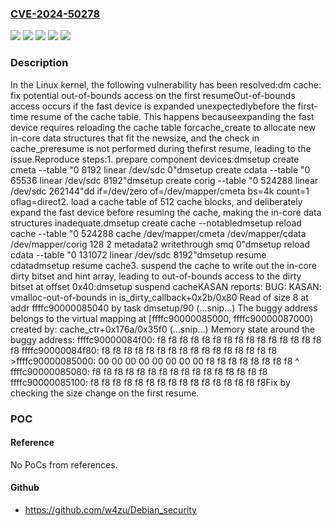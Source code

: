 ### [CVE-2024-50278](https://cve.mitre.org/cgi-bin/cvename.cgi?name=CVE-2024-50278)
![](https://img.shields.io/static/v1?label=Product&message=Linux&color=blue)
![](https://img.shields.io/static/v1?label=Version&message=&color=brightgreen)
![](https://img.shields.io/static/v1?label=Version&message=3.13%20&color=brightgreen)
![](https://img.shields.io/static/v1?label=Version&message=f494a9c6b1b6dd9a9f21bbb75d9210d478eeb498%20&color=brightgreen)
![](https://img.shields.io/static/v1?label=Vulnerability&message=n%2Fa&color=blue)

### Description

In the Linux kernel, the following vulnerability has been resolved:dm cache: fix potential out-of-bounds access on the first resumeOut-of-bounds access occurs if the fast device is expanded unexpectedlybefore the first-time resume of the cache table. This happens becauseexpanding the fast device requires reloading the cache table forcache_create to allocate new in-core data structures that fit the newsize, and the check in cache_preresume is not performed during thefirst resume, leading to the issue.Reproduce steps:1. prepare component devices:dmsetup create cmeta --table "0 8192 linear /dev/sdc 0"dmsetup create cdata --table "0 65536 linear /dev/sdc 8192"dmsetup create corig --table "0 524288 linear /dev/sdc 262144"dd if=/dev/zero of=/dev/mapper/cmeta bs=4k count=1 oflag=direct2. load a cache table of 512 cache blocks, and deliberately expand the   fast device before resuming the cache, making the in-core data   structures inadequate.dmsetup create cache --notabledmsetup reload cache --table "0 524288 cache /dev/mapper/cmeta \/dev/mapper/cdata /dev/mapper/corig 128 2 metadata2 writethrough smq 0"dmsetup reload cdata --table "0 131072 linear /dev/sdc 8192"dmsetup resume cdatadmsetup resume cache3. suspend the cache to write out the in-core dirty bitset and hint   array, leading to out-of-bounds access to the dirty bitset at offset   0x40:dmsetup suspend cacheKASAN reports:  BUG: KASAN: vmalloc-out-of-bounds in is_dirty_callback+0x2b/0x80  Read of size 8 at addr ffffc90000085040 by task dmsetup/90  (...snip...)  The buggy address belongs to the virtual mapping at   [ffffc90000085000, ffffc90000087000) created by:   cache_ctr+0x176a/0x35f0  (...snip...)  Memory state around the buggy address:   ffffc90000084f00: f8 f8 f8 f8 f8 f8 f8 f8 f8 f8 f8 f8 f8 f8 f8 f8   ffffc90000084f80: f8 f8 f8 f8 f8 f8 f8 f8 f8 f8 f8 f8 f8 f8 f8 f8  >ffffc90000085000: 00 00 00 00 00 00 00 00 f8 f8 f8 f8 f8 f8 f8 f8                                             ^   ffffc90000085080: f8 f8 f8 f8 f8 f8 f8 f8 f8 f8 f8 f8 f8 f8 f8 f8   ffffc90000085100: f8 f8 f8 f8 f8 f8 f8 f8 f8 f8 f8 f8 f8 f8 f8 f8Fix by checking the size change on the first resume.

### POC

#### Reference
No PoCs from references.

#### Github
- https://github.com/w4zu/Debian_security

